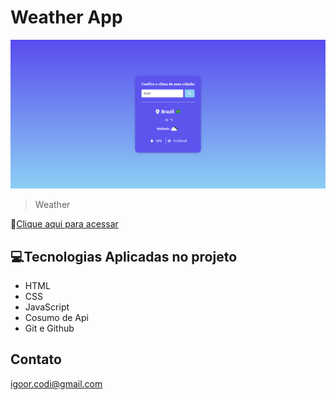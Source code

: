 # Weather App

![preview](./.github/preview-weather-app.png)

> Weather

🔗[Clique aqui para acessar](https://igoorcodi.github.io/weather-app/)

## 💻Tecnologias Aplicadas no projeto

- HTML
- CSS
- JavaScript
- Cosumo de Api
- Git e Github

## Contato
igoor.codi@gmail.com
